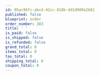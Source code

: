 ```yaml
---
id: 05ac96fc-abcd-42cc-818b-dd1d989a2b81
published: false
blueprint: order
order_number: 383
title: ' '
is_paid: false
is_shipped: false
is_refunded: false
grand_total: 0
items_total: 0
tax_total: 0
shipping_total: 0
coupon_total: 0
---
```


